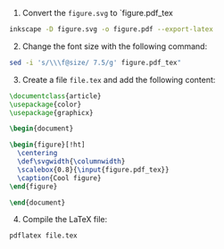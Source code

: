 1. Convert the `figure.svg` to `figure.pdf_tex

```bash
inkscape -D figure.svg -o figure.pdf --export-latex
```

2. Change the font size with the following command:

```bash
sed -i 's/\\\f@size/ 7.5/g' figure.pdf_tex"
```

3. Create a file `file.tex` and add the following content:

```latex
\documentclass{article}
\usepackage{color}
\usepackage{graphicx}

\begin{document}

\begin{figure}[!ht]
  \centering
  \def\svgwidth{\columnwidth}
  \scalebox{0.8}{\input{figure.pdf_tex}}
  \caption{Cool figure}
\end{figure}

\end{document}
```

4. Compile the LaTeX file:

```bash
pdflatex file.tex
```
